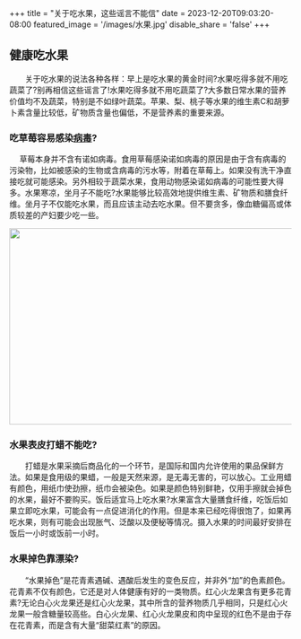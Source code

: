 +++
title = "关于吃水果，这些谣言不能信"
date = 2023-12-20T09:03:20-08:00
featured_image = '/images/水果.jpg'
disable_share = 'false'
+++   

##  健康吃水果
　　关于吃水果的说法各种各样：早上是吃水果的黄金时间?水果吃得多就不用吃蔬菜了?别再相信这些谣言了!水果吃得多就不用吃蔬菜了?大多数日常水果的营养价值均不及蔬菜，特别是不如绿叶蔬菜。苹果、梨、桃子等水果的维生素C和胡萝卜素含量比较低，矿物质含量也偏低，不是营养素的重要来源。
   
###  吃草莓容易感染[病毒](https://cn.bing.com/search?q=%E7%97%85%E6%AF%92&form=ANNTH1&refig=6582bf158fe54050b1bb23cbb1e861cc&pc=W091)?
　 草莓本身并不含有诺如病毒。食用草莓感染诺如病毒的原因是由于含有病毒的污染物，比如被感染的生物或含病毒的污水等，附着在草莓上。如果没有洗干净直接吃就可能感染。另外相较于蔬菜水果，食用动物感染诺如病毒的可能性要大得多。水果寒凉，坐月子不能吃?水果能够比较高效地提供维生素、矿物质和膳食纤维。坐月子不仅能吃水果，而且应该主动去吃水果。但不要贪多，像血糖偏高或体质较差的产妇要少吃一些。

<img src="https://ts1.cn.mm.bing.net/th/id/R-C.9b81749dae5ce21d3c5dccc5cf83a4a6?rik=gAnUqQpkGJG8Sg&riu=http%3a%2f%2fbpic.588ku.com%2felement_origin_min_pic%2f17%2f01%2f14%2fe253a89c209078336ef956846485b02b.jpg&ehk=KBH8JvaAvBH8eclVZzBRvUXviiEhm5SAiIOndWcHf40%3d&risl=&pid=ImgRaw&r=0" width="700" height="350">

###   水果表皮打蜡不能吃?
　　打蜡是水果采摘后商品化的一个环节，是国际和国内允许使用的果品保鲜方法。如果是食用级的果蜡，一般是天然来源，是无毒无害的，可以放心。工业用蜡有颜色，用纸巾使劲擦，纸巾会被染色。如果是颜色特别鲜艳，仅用手擦就会掉色的水果，最好不要购买。饭后适宜马上吃水果?水果富含大量膳食纤维，吃饭后如果立即吃水果，可能会有一点促进消化的作用。但是本来已经吃得很饱了，如果再吃水果，则有可能会出现胀气、泛酸以及便秘等情况。摄入水果的时间最好安排在饭后一小时或饭前一小时。
　　
###   水果掉色靠漂染?
　　“水果掉色”是花青素遇碱、遇酸后发生的变色反应，并非外“加”的色素颜色。花青素不仅有颜色，它还是对人体健康有好的一类物质。红心火龙果含有更多花青素?无论白心火龙果还是红心火龙果，其中所含的营养物质几乎相同，只是红心火龙果一般含糖量较高些。白心火龙果、红心火龙果皮和肉中呈现的红色不是由于存在花青素，而是含有大量“甜菜红素”的原因。
   